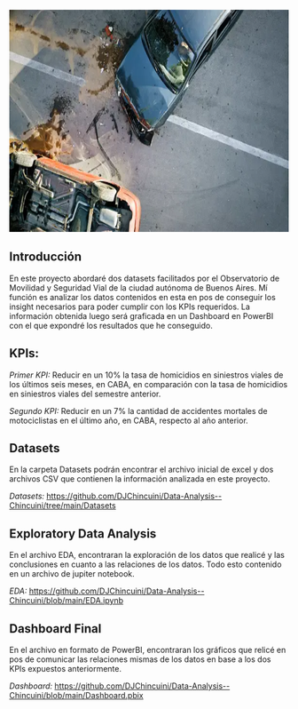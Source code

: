 <p align='center'> <img src="Img\Foto portada.webp" width="600" height="400" ><p>

## Introducción

En este proyecto abordaré dos datasets facilitados por el Observatorio de Movilidad y Seguridad Vial de la ciudad autónoma de Buenos Aires. Mí función es analizar los datos contenidos en esta en pos de conseguir los insight necesarios para poder cumplir con los KPIs requeridos. La información obtenida luego será graficada en un Dashboard en PowerBI con el que expondré los resultados que he conseguido.

## KPIs:

*Primer KPI:* Reducir en un 10% la tasa de homicidios en siniestros viales de los últimos seis meses, en CABA, en comparación con la tasa de homicidios en siniestros viales del semestre anterior.

*Segundo KPI:* Reducir en un 7% la cantidad de accidentes mortales de motociclistas en el último año, en CABA, respecto al año anterior.

## Datasets

En la carpeta Datasets podrán encontrar el archivo inicial de excel y dos archivos CSV que contienen la información analizada en este proyecto.

*Datasets:* https://github.com/DJChincuini/Data-Analysis--Chincuini/tree/main/Datasets

## Exploratory Data Analysis

En el archivo EDA, encontraran la exploración de los datos que realicé y las conclusiones en cuanto a las relaciones de los datos. Todo esto contenido en un archivo de jupiter notebook.

*EDA:* https://github.com/DJChincuini/Data-Analysis--Chincuini/blob/main/EDA.ipynb

## Dashboard Final

En el archivo en formato de PowerBI, encontraran los gráficos que relicé en pos de comunicar las relaciones mismas de los datos en base a los dos KPIs expuestos anteriormente.

*Dashboard:* https://github.com/DJChincuini/Data-Analysis--Chincuini/blob/main/Dashboard.pbix